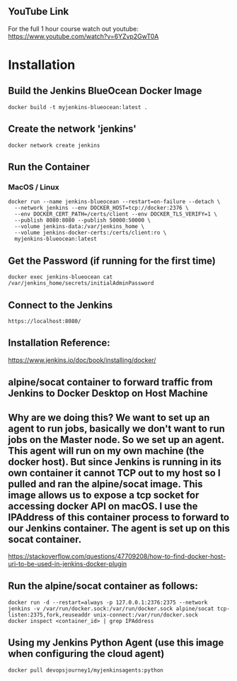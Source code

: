 
## YouTube Link
For the full 1 hour course watch out youtube:
https://www.youtube.com/watch?v=6YZvp2GwT0A

# Installation
## Build the Jenkins BlueOcean Docker Image
```
docker build -t myjenkins-blueocean:latest .
```

## Create the network 'jenkins'
```
docker network create jenkins
```

## Run the Container
### MacOS / Linux
```
docker run --name jenkins-blueocean --restart=on-failure --detach \
  --network jenkins --env DOCKER_HOST=tcp://docker:2376 \
  --env DOCKER_CERT_PATH=/certs/client --env DOCKER_TLS_VERIFY=1 \
  --publish 8080:8080 --publish 50000:50000 \
  --volume jenkins-data:/var/jenkins_home \
  --volume jenkins-docker-certs:/certs/client:ro \
  myjenkins-blueocean:latest
```



## Get the Password (if running for the first time)
```
docker exec jenkins-blueocean cat /var/jenkins_home/secrets/initialAdminPassword
```

## Connect to the Jenkins
```
https://localhost:8080/
```

## Installation Reference:
https://www.jenkins.io/doc/book/installing/docker/


## alpine/socat container to forward traffic from Jenkins to Docker Desktop on Host Machine

## Why are we doing this? We want to set up an agent to run jobs, basically we don't want to run jobs on the Master node. So we set up an agent. This agent will run on my own machine (the docker host). But since Jenkins is running in its own container it cannot TCP out to my host so I pulled and ran the alpine/socat image. This image allows us to expose a tcp socket for accessing docker API on macOS. I use the IPAddress of this container process to forward to our Jenkins container. The agent is set up on this socat container. 

https://stackoverflow.com/questions/47709208/how-to-find-docker-host-uri-to-be-used-in-jenkins-docker-plugin

## Run the alpine/socat container as follows:
```
docker run -d --restart=always -p 127.0.0.1:2376:2375 --network jenkins -v /var/run/docker.sock:/var/run/docker.sock alpine/socat tcp-listen:2375,fork,reuseaddr unix-connect:/var/run/docker.sock
docker inspect <container_id> | grep IPAddress
```

## Using my Jenkins Python Agent (use this image when configuring the cloud agent)
```
docker pull devopsjourney1/myjenkinsagents:python
```
